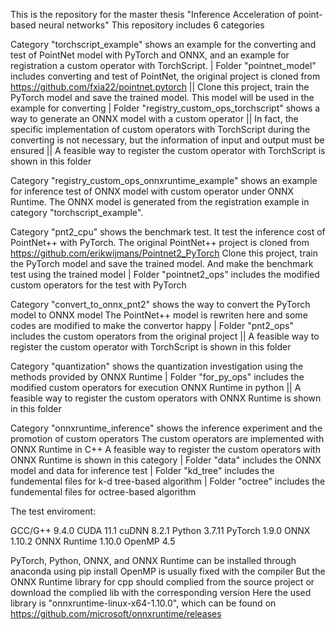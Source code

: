 This is the repository for the master thesis "Inference Acceleration of point-based neural networks"
This repository includes 6 categories

Category "torchscript_example" shows an example for the converting and test of PointNet model with PyTorch and ONNX, and an example for registration a custom operator with TorchScript.
| Folder "pointnet_model" includes converting and test of PointNet, the original project is cloned from https://github.com/fxia22/pointnet.pytorch 
|| Clone this project, train the PyTorch model and save the trained model. This model will be used in the example for converting
| Folder "registry_custom_ops_torchscript" shows a way to generate an ONNX model with a custom operator
|| In fact, the specific implementation of custom operators with TorchScript during the converting is not necessary, but the information of input and output must be ensured
|| A feasible way to register the custom operator with TorchScript is shown in this folder

Category "registry_custom_ops_onnxruntime_example" shows an example for inference test of ONNX model with custom operator under ONNX Runtime. The ONNX model is generated from the registration example in category "torchscript_example". 

Category "pnt2_cpu" shows the benchmark test. It test the inference cost of PointNet++ with PyTorch.
The original PointNet++ project is cloned from https://github.com/erikwijmans/Pointnet2_PyTorch
Clone this project, train the PyTorch model and save the trained model. And make the benchmark test using the trained model
| Folder "pointnet2_ops" includes the modified custom operators for the test with PyTorch

Category "convert_to_onnx_pnt2" shows the way to convert the PyTorch model to ONNX model
The PointNet++ model is rewriten here and some codes are modified to make the convertor happy
| Folder "pnt2_ops" includes the custom operators from the original project
|| A feasible way to register the custom operator with TorchScript is shown in this folder

Category "quantization" shows the quantization investigation using the methods provided by ONNX Runtime
| Folder "for_py_ops" includes the modified custom operators for execution ONNX Runtime in python
|| A feasible way to register the custom operators with ONNX Runtime is shown in this folder

Category "onnxruntime_inference" shows the inference experiment and the promotion of custom operators
The custom operators are implemented with ONNX Runtime in C++
A feasible way to register the custom operators with ONNX Runtime is shown in this category
| Folder "data" includes the ONNX model and data for inference test
| Folder "kd_tree" includes the fundemental files for k-d tree-based algorithm
| Folder "octree" includes the fundemental files for octree-based algorithm

The test enviroment:

GCC/G++         9.4.0
CUDA            11.1
cuDNN           8.2.1
Python          3.7.11
PyTorch         1.9.0
ONNX            1.10.2
ONNX Runtime    1.10.0
OpenMP          4.5

PyTorch, Python, ONNX, and ONNX Runtime can be installed through anaconda using pip install
OpenMP is usually fixed with the compiler
But the ONNX Runtime library for cpp should complied from the source project or download the complied lib with the corresponding version
Here the used library is "onnxruntime-linux-x64-1.10.0", which can be found on https://github.com/microsoft/onnxruntime/releases
